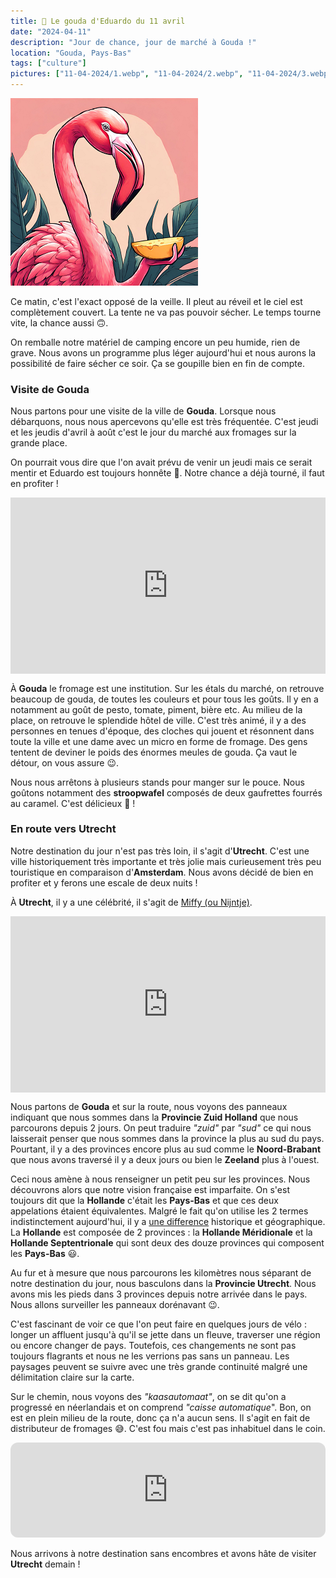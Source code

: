 ```yaml
---
title: 🧀 Le gouda d'Eduardo du 11 avril
date: "2024-04-11"
description: "Jour de chance, jour de marché à Gouda !"
location: "Gouda, Pays-Bas"
tags: ["culture"]
pictures: ["11-04-2024/1.webp", "11-04-2024/2.webp", "11-04-2024/3.webp", "11-04-2024/4.webp", "11-04-2024/5.webp", "11-04-2024/6.webp", "11-04-2024/7.webp", "11-04-2024/8.webp"]
---
```


![Gouda d'Eduardo](../gouda_eduardo.png)

Ce matin, c'est l'exact opposé de la veille. Il pleut au réveil et le ciel est complètement couvert. La tente ne va pas pouvoir sécher. Le temps tourne vite, la chance aussi 🙃. 

On remballe notre matériel de camping encore un peu humide, rien de grave. Nous avons un programme plus léger aujourd'hui et nous aurons la possibilité de faire sécher ce soir. Ça se goupille bien en fin de compte.

### Visite de Gouda
Nous partons pour une visite de la ville de **Gouda**. Lorsque nous débarquons, nous nous apercevons qu'elle est très fréquentée. C'est jeudi et les jeudis d'avril à août c'est le jour du marché aux fromages sur la grande place. 

On pourrait vous dire que l'on avait prévu de venir un jeudi mais ce serait mentir et Eduardo est toujours honnête 🤥. Notre chance a déjà tourné, il faut en profiter !

<div style="width: 100%; height: 0; position: relative; padding-bottom: 56%;"><iframe src="https://giphy.com/embed/V7N07vHimHciXFhdSg" style="top: 0; left: 0; width: 100%; height: 100%; position: absolute; border: 0;" allowfullscreen scrolling="no" allow="encrypted-media;" class="giphy-embed"></iframe></div>

À **Gouda** le fromage est une institution. Sur les étals du marché, on retrouve beaucoup de gouda, de toutes les couleurs et pour tous les goûts. Il y en a notamment au goût de pesto, tomate, piment, bière etc. Au milieu de la place, on retrouve le splendide hôtel de ville. C'est très animé, il y a des personnes en tenues d'époque, des cloches qui jouent et résonnent dans toute la ville et une dame avec un micro en forme de fromage. Des gens tentent de deviner le poids des énormes meules de gouda. Ça vaut le détour, on vous assure 😉.

Nous nous arrêtons à plusieurs stands pour manger sur le pouce. Nous goûtons notamment des **stroopwafel** composés de deux gaufrettes fourrés au caramel. C'est délicieux 🧇 !

### En route vers Utrecht
Notre destination du jour n'est pas très loin, il s'agit d'**Utrecht**. C'est une ville historiquement très importante et très jolie mais curieusement très peu touristique en comparaison d'**Amsterdam**. Nous avons décidé de bien en profiter et y ferons une escale de deux nuits !

À **Utrecht**, il y a une célébrité, il s'agit de [Miffy (ou Nijntje)](https://fr.m.wikipedia.org/wiki/Miffy).

<div style="width: 100%; height: 0; position: relative; padding-bottom: 56%;"><iframe src="https://giphy.com/embed/FzXHX4g5EdXUeq4XPR" style="top: 0; left: 0; width: 100%; height: 100%; position: absolute; border: 0;" allowfullscreen scrolling="no" allow="encrypted-media;" class="giphy-embed"></iframe></div>

Nous partons de **Gouda** et sur la route, nous voyons des panneaux indiquant que nous sommes dans la
**Provincie Zuid Holland** que nous parcourons depuis 2 jours. On peut traduire *"zuid"* par *"sud"* ce qui nous laisserait penser que nous sommes dans la province la plus au sud du pays. Pourtant, il y a des provinces encore plus au sud comme le **Noord-Brabant** que nous avons traversé il y a deux jours ou bien le **Zeeland** plus à l'ouest. 

Ceci nous amène à nous renseigner un petit peu sur les provinces. Nous découvrons alors que notre vision française est imparfaite. On s'est toujours dit que la **Hollande** c'était les **Pays-Bas** et que ces deux appelations étaient équivalentes. Malgré le fait qu'on utilise les 2 termes indistinctement aujourd'hui, il y a [une difference](https://www.holland.com/fr/tourisme/trouvez-votre-chemin/information/les-pays-bas-compares-a-la-hollande) historique et géographique. La **Hollande** est composée de 2 provinces : la **Hollande Méridionale** et la **Hollande Septentrionale** qui sont deux des douze provinces qui composent les **Pays-Bas** 😃.

Au fur et à mesure que nous parcourons les kilomètres nous séparant de notre destination du jour, nous basculons dans la **Provincie Utrecht**. Nous avons mis les pieds dans 3 provinces depuis notre arrivée dans le pays. Nous allons surveiller les panneaux dorénavant 😉. 

C'est fascinant de voir ce que l'on peut faire en quelques jours de vélo : longer un affluent jusqu'à qu'il se jette dans un fleuve, traverser une région ou encore changer de pays. Toutefois, ces changements ne sont pas toujours flagrants et nous ne les verrions pas sans un panneau. Les paysages peuvent se suivre avec une très grande continuité malgré une délimitation claire sur la carte.

Sur le chemin, nous voyons des *"kaasautomaat"*, on se dit qu'on a progressé en néerlandais et on comprend *"caisse automatique*". Bon, on est en plein milieu de la route, donc ça n'a aucun sens. Il s'agit en fait de distributeur de fromages 😅. C'est fou mais c'est pas inhabituel dans le coin.

<iframe style="border-radius:12px" src="https://open.spotify.com/embed/track/3TlIt0ReIxPsVZcOEivT5U?utm_source=generator" width="100%" height="152" frameBorder="0" allow="autoplay; clipboard-write; encrypted-media; picture-in-picture" loading="lazy"></iframe>

Nous arrivons à notre destination sans encombres et avons hâte de visiter **Utrecht** demain !